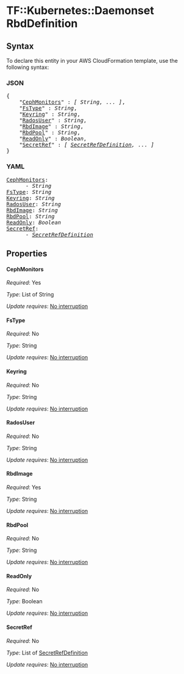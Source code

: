 # TF::Kubernetes::Daemonset RbdDefinition

## Syntax

To declare this entity in your AWS CloudFormation template, use the following syntax:

### JSON

<pre>
{
    "<a href="#cephmonitors" title="CephMonitors">CephMonitors</a>" : <i>[ String, ... ]</i>,
    "<a href="#fstype" title="FsType">FsType</a>" : <i>String</i>,
    "<a href="#keyring" title="Keyring">Keyring</a>" : <i>String</i>,
    "<a href="#radosuser" title="RadosUser">RadosUser</a>" : <i>String</i>,
    "<a href="#rbdimage" title="RbdImage">RbdImage</a>" : <i>String</i>,
    "<a href="#rbdpool" title="RbdPool">RbdPool</a>" : <i>String</i>,
    "<a href="#readonly" title="ReadOnly">ReadOnly</a>" : <i>Boolean</i>,
    "<a href="#secretref" title="SecretRef">SecretRef</a>" : <i>[ <a href="secretrefdefinition.md">SecretRefDefinition</a>, ... ]</i>
}
</pre>

### YAML

<pre>
<a href="#cephmonitors" title="CephMonitors">CephMonitors</a>: <i>
      - String</i>
<a href="#fstype" title="FsType">FsType</a>: <i>String</i>
<a href="#keyring" title="Keyring">Keyring</a>: <i>String</i>
<a href="#radosuser" title="RadosUser">RadosUser</a>: <i>String</i>
<a href="#rbdimage" title="RbdImage">RbdImage</a>: <i>String</i>
<a href="#rbdpool" title="RbdPool">RbdPool</a>: <i>String</i>
<a href="#readonly" title="ReadOnly">ReadOnly</a>: <i>Boolean</i>
<a href="#secretref" title="SecretRef">SecretRef</a>: <i>
      - <a href="secretrefdefinition.md">SecretRefDefinition</a></i>
</pre>

## Properties

#### CephMonitors

_Required_: Yes

_Type_: List of String

_Update requires_: [No interruption](https://docs.aws.amazon.com/AWSCloudFormation/latest/UserGuide/using-cfn-updating-stacks-update-behaviors.html#update-no-interrupt)

#### FsType

_Required_: No

_Type_: String

_Update requires_: [No interruption](https://docs.aws.amazon.com/AWSCloudFormation/latest/UserGuide/using-cfn-updating-stacks-update-behaviors.html#update-no-interrupt)

#### Keyring

_Required_: No

_Type_: String

_Update requires_: [No interruption](https://docs.aws.amazon.com/AWSCloudFormation/latest/UserGuide/using-cfn-updating-stacks-update-behaviors.html#update-no-interrupt)

#### RadosUser

_Required_: No

_Type_: String

_Update requires_: [No interruption](https://docs.aws.amazon.com/AWSCloudFormation/latest/UserGuide/using-cfn-updating-stacks-update-behaviors.html#update-no-interrupt)

#### RbdImage

_Required_: Yes

_Type_: String

_Update requires_: [No interruption](https://docs.aws.amazon.com/AWSCloudFormation/latest/UserGuide/using-cfn-updating-stacks-update-behaviors.html#update-no-interrupt)

#### RbdPool

_Required_: No

_Type_: String

_Update requires_: [No interruption](https://docs.aws.amazon.com/AWSCloudFormation/latest/UserGuide/using-cfn-updating-stacks-update-behaviors.html#update-no-interrupt)

#### ReadOnly

_Required_: No

_Type_: Boolean

_Update requires_: [No interruption](https://docs.aws.amazon.com/AWSCloudFormation/latest/UserGuide/using-cfn-updating-stacks-update-behaviors.html#update-no-interrupt)

#### SecretRef

_Required_: No

_Type_: List of <a href="secretrefdefinition.md">SecretRefDefinition</a>

_Update requires_: [No interruption](https://docs.aws.amazon.com/AWSCloudFormation/latest/UserGuide/using-cfn-updating-stacks-update-behaviors.html#update-no-interrupt)

